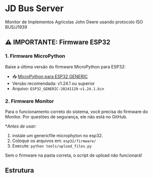 # JD Bus Server

Monitor de Implementos Agrícolas John Deere usando protocolo ISO BUS/J1939

## ⚠️ IMPORTANTE: Firmware ESP32

### 1. Firmware MicroPython
Baixe a última versão do firmware MicroPython para ESP32:
- 📥 [MicroPython para ESP32 GENERIC](https://micropython.org/download/ESP32_GENERIC/)
- Versão recomendada: v1.24.1 ou superior
- Arquivo: `ESP32_GENERIC-20241129-v1.24.1.bin`

### 2. Firmware Monitor
Para o funcionamento correto do sistema, você precisa do firmware do Monitor. 
Por questões de segurança, ele não está no GitHub.

**Antes de usar:*
1. instale um genericfile microphyton no esp32.
2. Coloque os arquivos em: `esp32/firmware/`
3. Execute: `python tools/upload_files.py`

Sem o firmware na pasta correta, o script de upload não funcionará!

## Estrutura 